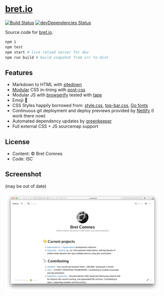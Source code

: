# [bret.io](https://www.bret.io)

[![Build Status](https://travis-ci.org/bcomnes/bret.io.svg?branch=master)](https://travis-ci.org/bcomnes/bret.io)
[![devDependencies Status](https://david-dm.org/bcomnes/bret.io/dev-status.svg)](https://david-dm.org/bcomnes/bret.io?type=dev)

Source code for [bret.io](https://www.bret.io).

```sh
npm i
npm test
npm start # live reload server for dev
npm run build # build snapshot from src to dist
```

## Features

- Markdown to HTML with [sitedown](https://github.com/hypermodules/sitedown)
- [Modular](https://github.com/bcomnes/bret.io/blob/master/postcss.config.js#L5-L10) CSS in-lining with [post-css](https://github.com/postcss/postcss)
- Modular JS with [browserify](http://browserify.org) tested with [tape](https://github.com/substack/tape)
- Emoji 🐴
- CSS Styles happily borrowed from: [style.css](https://github.com/ungoldman/style.css), [top-bar.css](https://github.com/ungoldman/top-bar.css), [Go fonts](https://blog.golang.org/go-fonts)
- Continuous git deployment and deploy previews provided by [Netlify](https://www.netlify.com) (I work there now)
- Automated dependency updates by [greenkeeper](https://greenkeeper.io)
- Full external CSS + JS sourcemap support

## License

- Content: © Bret Comnes
- Code: ISC

## Screenshot

(may be out of date)

![screenshot](screenshot.png)
